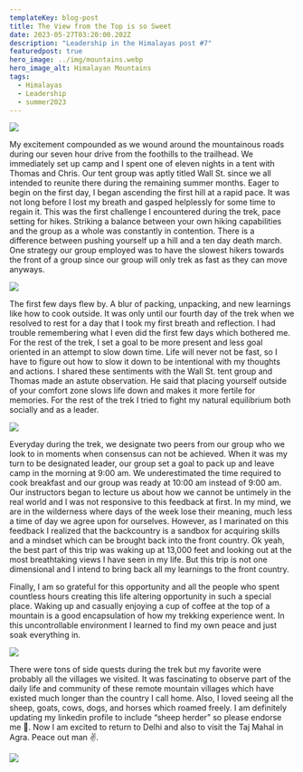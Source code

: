 ```yaml
---
templateKey: blog-post
title: The View from the Top is so Sweet
date: 2023-05-27T03:20:00.202Z
description: "Leadership in the Himalayas post #7"
featuredpost: true
hero_image: ../img/mountains.webp
hero_image_alt: Himalayan Mountains
tags:
  - Himalayas
  - Leadership
  - summer2023
---
```



![](https://pittbusinesstotheworld.com/wp-content/uploads/2023/05/IMG_0455-1024x683.jpg)

My excitement compounded as we wound around the mountainous roads during our seven hour drive from the foothills to the trailhead. We immediately set up camp and I spent one of eleven nights in a tent with Thomas and Chris. Our tent group was aptly titled Wall St. since we all intended to reunite there during the remaining summer months. Eager to begin on the first day, I began ascending the first hill at a rapid pace. It was not long before I lost my breath and gasped helplessly for some time to regain it. This was the first challenge I encountered during the trek, pace setting for hikes. Striking a balance between your own hiking capabilities and the group as a whole was constantly in contention. There is a difference between pushing yourself up a hill and a ten day death march. One strategy our group employed was to have the slowest hikers towards the front of a group since our group will only trek as fast as they can move anyways. 

![](https://pittbusinesstotheworld.com/wp-content/uploads/2023/05/0c201584-4e57-4690-9ae0-ea0e3af091ed-1024x576.jpg)

The first few days flew by. A blur of packing, unpacking, and new learnings like how to cook outside. It was only until our fourth day of the trek when we resolved to rest for a day that I took my first breath and reflection. I had trouble remembering what I even did the first few days which bothered me. For the rest of the trek, I set a goal to be more present and less goal oriented in an attempt to slow down time. Life will never not be fast, so I have to figure out how to slow it down to be intentional with my thoughts and actions. I shared these sentiments with the Wall St. tent group and Thomas made an astute observation. He said that placing yourself outside of your comfort zone slows life down and makes it more fertile for memories. For the rest of the trek I tried to fight my natural equilibrium both socially and as a leader.

![](https://pittbusinesstotheworld.com/wp-content/uploads/2023/05/IMG_4127-768x1024.jpg)

Everyday during the trek, we designate two peers from our group who we look to in moments when consensus can not be achieved. When it was my turn to be designated leader, our group set a goal to pack up and leave camp in the morning at 9:00 am. We underestimated the time required to cook breakfast and our group was ready at 10:00 am instead of 9:00 am. Our instructors began to lecture us about how we cannot be untimely in the real world and I was not responsive to this feedback at first. In my mind, we are in the wilderness where days of the week lose their meaning, much less a time of day we agree upon for ourselves. However, as I marinated on this feedback I realized that the backcountry is a sandbox for acquiring skills and a mindset which can be brought back into the front country. Ok yeah, the best part of this trip was waking up at 13,000 feet and looking out at the most breathtaking views I have seen in my life. But this trip is not one dimensional and I intend to bring back all my learnings to the front country. 

Finally, I am so grateful for this opportunity and all the people who spent countless hours creating this life altering opportunity in such a special place. Waking up and casually enjoying a cup of coffee at the top of a mountain is a good encapsulation of how my trekking experience went. In this uncontrollable environment I learned to find my own peace and just soak everything in. 

![](https://pittbusinesstotheworld.com/wp-content/uploads/2023/05/IMG_4180-1024x768.jpg)

There were tons of side quests during the trek but my favorite were probably all the villages we visited. It was fascinating to observe part of the daily life and community of these remote mountain villages which have existed much longer than the country I call home. Also, I loved seeing all the sheep, goats, cows, dogs, and horses which roamed freely. I am definitely updating my linkedin profile to include “sheep herder” so please endorse me 🐐. Now I am excited to return to Delhi and also to visit the Taj Mahal in Agra. Peace out man ✌️.

![](https://pittbusinesstotheworld.com/wp-content/uploads/2023/05/IMG_7131-1024x768.jpeg)